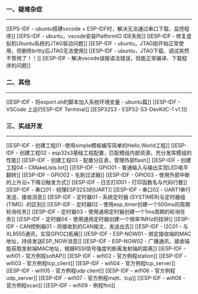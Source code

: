 ### 一、疑难杂症
---
[[EPS-IDF - ubuntu搭建vscode + ESP-IDF时，解决无法通过串口下载、监控程序]]
[[EPS-IDF - ubuntu，vscode安装PlatformIO IDE失败]]
[[ESP-IDF - 修复虚拟机Ubuntu系统的JTAG驱动问题]]
[[ESP-IDF - ubuntu，JTAG刚开始正常使用，但删除brltty后JTAG无法使用]]
[[ESP-IDF - ubuntu，JTAG下载、调试突然不管用了！！]]
[[ESP-IDF - 解决vscode误报语法错误，但能正常编译、下载程序的问题]]

### 二、其他
---
[[ESP-IDF - 将export.sh的脚本加入系统环境变量 - ubuntu篇]]
[[ESP-IDF - VSCode 上运行ESP-IDF Terminal]]
[[ESP32S3 - ESP32-S3-DevKitC-1 v1.1]]

### 三、实战开发
---
[[ESP-IDF - 创建工程01 -使用simple模板编写简单的Hello,World工程]]
[[ESP-IDF - 创建工程02 - esp32s3基础工程配置，匹配模组内部资源，充分发挥模组的性能]]
[[ESP-IDF - 创建工程03 - 配置分区表，管理外部flash]]
[[ESP-IDF - 创建工程04 - CMakeLists.txt]]
[[ESP-IDF - GPIO01 - 普通输入与输出实现LED电平翻转]]
[[ESP-IDF - GPIO02 - 毛刺过滤器]]
[[ESP-IDF - GPIO03 - 使用外部中断的上升沿+下降沿触发方式]]
[[ESP-IDF - 日志打印01 - 打印函数名与代码行数]]
[[ESP-IDF - 串口01 - 梳理ESP32S3的UART]]
[[ESP-IDF - 串口02 - UART1串行发送、接收消息]]
[[ESP-IDF - 定时器01 - 系统定时器 (SYSTIMER)与定时器组 (TIMG）的区别]]
[[ESP-IDF - 定时器02 - 使用esp_timer创建一个500ms的周期轮询任务]]
[[ESP-IDF - 定时器03 - 使用通用定时器创建一个1ms周期的轮询任务]]
[[ESP-IDF - 定时器04 - 使用通用定时器创建一个频率1MHz的挂钟]]
[[ESP-IDF - CAN控制器01 - 将接收到的CAN报文，发送出去]]
[[ESP-IDF - I2C01 - 与XL9555通讯，实现GPIO口拓展]]
[[ESP-IDF - ESP-NOW01 - 绑定接收端的MAC地址，持续发送ESP_NOW消息]]
[[ESP-IDF - ESP-NOW02 - 广播通讯，接收端能获取发射端MAC地址，根据RSSI信号强度判断离发射端的距离]]
[[ESP-IDF - wifi01 - 官方例程softAP]]
[[ESP-IDF - wifi02 - 官方例程station]]
[[ESP-IDF - wifi03 - 官方例程tcp_client]]
[[ESP-IDF - wifi04 - 官方例程tcp_server]]
[[ESP-IDF - wifi05 - 官方例程udp client]]
[[ESP-IDF - wifi06 - 官方例程udp_server]]
[[ESP-IDF - wifi07 - 官方例程mqtt、tcp]]
[[ESP-IDF - wifi08 - 官方例程scan]]
[[ESP-IDF - wifi09 - 例程ftm]]









